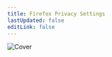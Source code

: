 ```yaml
---
title: Firefox Privacy Settings
lastUpdated: false
editLink: false
---
```


![Cover](/assets/covers/duckduckgo.png)

<script setup>
    import Card from '../../../.vitepress/theme/components/card.vue'
    import Grid from '../../../.vitepress/theme/components/card-grid.vue'
</script>

<br>
<Grid>
    <Card title="Search Settings" href="/privacy-settings/software/duckduckgo/search"/>
    <Card title="Mobile Browser Settings" href="/privacy-settings/software/duckduckgo/mobile-browser"/>
</Grid>